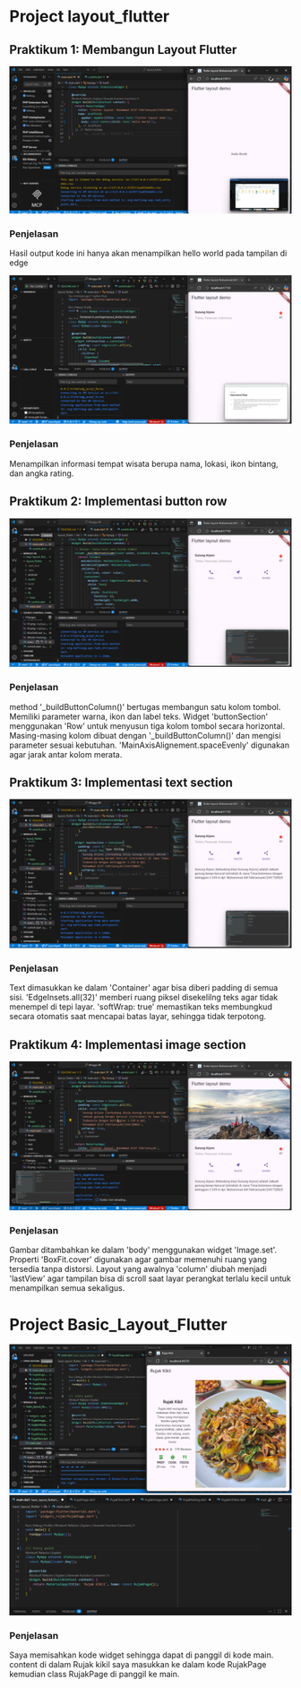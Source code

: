 # Project layout_flutter

## Praktikum 1: Membangun Layout Flutter

![main dart](img/layout_flutter/01.png)

### Penjelasan

Hasil output kode ini hanya akan menampilkan hello world pada tampilan di edge

![main judul tempat](img/layout_flutter/02.png)

### Penjelasan

Menampilkan informasi tempat wisata berupa nama, lokasi, ikon bintang, dan angka rating.

## Praktikum 2: Implementasi button row

![implementasi button row](img/layout_flutter/03.png)

### Penjelasan

method '\_buildButtonColumn()' bertugas membangun satu kolom tombol. Memiliki parameter warna, ikon dan label teks. Widget 'buttonSection' menggunakan 'Row' untuk menyusun tiga kolom tombol secara horizontal. Masing-masing kolom dibuat dengan '\_buildButtonColumn()' dan mengisi parameter sesuai kebutuhan. 'MainAxisAlignement.spaceEvenly' digunakan agar jarak antar kolom merata.

## Praktikum 3: Implementasi text section

![text](img/layout_flutter/04.png)

### Penjelasan

Text dimasukkan ke dalam 'Container' agar bisa diberi padding di semua sisi. 'EdgeInsets.all(32)' memberi ruang piksel disekelilng teks agar tidak menempel di tepi layar. 'softWrap: true' memastikan teks membungkud secara otomatis saat mencapai batas layar, sehingga tidak terpotong.

## Praktikum 4: Implementasi image section

![image section](img/layout_flutter/05.png)

### Penjelasan

Gambar ditambahkan ke dalam 'body' menggunakan widget 'Image.set'. Properti 'BoxFit.cover' digunakan agar gambar memenuhi ruang yang tersedia tanpa distorsi. Layout yang awalnya 'column' diubah menjadi 'lastView' agar tampilan bisa di scroll saat layar perangkat terlalu kecil untuk menampilkan semua sekaligus.

# Project Basic_Layout_Flutter

![basic layout fluttter](img/basic_layout_flutter/01.png)
![basic layout flutter](img/basic_layout_flutter/02.png)

### Penjelasan

Saya memisahkan kode widget sehingga dapat di panggil di kode main. content di dalam Rujak kikil saya masukkan ke dalam kode RujakPage kemudian class RujakPage di panggil ke main.
